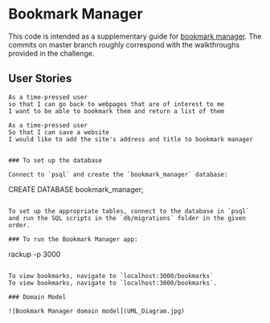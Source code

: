 # Bookmark Manager

This code is intended as a supplementary guide for [bookmark manager](https://github.com/makersacademy/course/tree/master/bookmark_manager). The commits on master branch roughly correspond with the walkthroughs provided in the challenge.

## User Stories

```
As a time-pressed user 
so that I can go back to webpages that are of interest to me 
I want to be able to bookmark them and return a list of them 
```
```
As a time-pressed user
So that I can save a website
I would like to add the site's address and title to bookmark manager
```

```

### To set up the database

Connect to `psql` and create the `bookmark_manager` database:

```
CREATE DATABASE bookmark_manager;
```

To set up the appropriate tables, connect to the database in `psql` and run the SQL scripts in the `db/migrations` folder in the given order.

### To run the Bookmark Manager app:

```
rackup -p 3000
```

To view bookmarks, navigate to `localhost:3000/bookmarks`
To view bookmarks, navigate to `localhost:3000/bookmarks`.

### Domain Model

![Bookmark Manager domain model](UML_Diagram.jpg)
